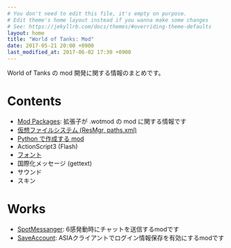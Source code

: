 ```yaml
---
# You don't need to edit this file, it's empty on purpose.
# Edit theme's home layout instead if you wanna make some changes
# See: https://jekyllrb.com/docs/themes/#overriding-theme-defaults
layout: home
title: "World of Tanks: Mod"
date: 2017-05-21 20:00 +0900
last_modified_at: 2017-06-02 17:30 +0900
---
```

World of Tanks の mod 開発に関する情報のまとめです。

# Contents
+ [Mod Packages](mod_packages/):
拡張子が .wotmod の mod に関する情報です
+ [仮想ファイルシステム (ResMgr, paths.xml)](docs/vfs.html)
+ [Python で作成する mod](docs/mod_python.html)
+ ActionScript3 (Flash)
+ [フォント](docs/wot_fonts.html)
+ 国際化メッセージ (gettext)
+ サウンド
+ スキン

# Works
+ [SpotMessanger](https://github.com/chirimenmonster/wotmods-spotmessanger):
6感発動時にチャットを送信するmodです
+ [SaveAccount](https://github.com/chirimenmonster/wotmods-saveaccount):
ASIAクライアントでログイン情報保存を有効にするmodです
